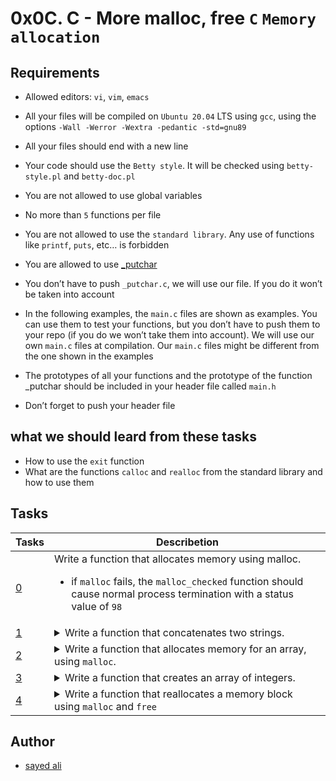# 0x0C. C - More malloc, free `C` `Memory allocation`

## Requirements

* Allowed editors: `vi`, `vim`, `emacs`

* All your files will be compiled on `Ubuntu 20.04` LTS using `gcc`, using the options `-Wall -Werror -Wextra -pedantic -std=gnu89`

* All your files should end with a new line

* Your code should use the `Betty style`. It will be checked using `betty-style.pl` and `betty-doc.pl`

* You are not allowed to use global variables

* No more than `5` functions per file

* You are not allowed to use the `standard library`. Any use of functions like `printf`, `puts`, etc… is forbidden

* You are allowed to use [_putchar](https://github.com/holbertonschool/_putchar.c/blob/master/_putchar.c)

* You don’t have to push `_putchar.c`, we will use our file. If you do it won’t be taken into account

* In the following examples, the `main.c` files are shown as examples. You can use them to test your functions, but you don’t have to push them to your repo (if you do we won’t take them into account). We will use our own `main.c` files at compilation. Our `main.c` files might be different from the one shown in the examples

* The prototypes of all your functions and the prototype of the function _putchar should be included in your header file called `main.h`

* Don’t forget to push your header file

## what we should leard from these tasks

* How to use the `exit` function
* What are the functions `calloc` and `realloc` from the standard library and how to use them

## Tasks

| Tasks | Describetion |
| --- | --- |
| [0](/0x0C-more_malloc_free/0-malloc_checked.c) | Write a function that allocates memory using malloc.<ul><li>if `malloc` fails, the `malloc_checked` function should cause normal process termination with a status value of `98` |
| [1](/0x0C-more_malloc_free/1-string_nconcat.c) | <details><summary>Write a function that concatenates two strings.</summary> <ul><li>The returned pointer shall point to a newly allocated space in memory, which contains `s1`,,<li>followed by the first `n` bytes of `s2`, and `null` terminated<li>If the function fails, it should return `NULL`<li>If `n` is greater or equal to the length of `s2` then use the entire string `s2`<li>if `NULL` is passed, treat it as an empty string
| [2](/0x0C-more_malloc_free/2-calloc.c) | <details><summary>Write a function that allocates memory for an array, using `malloc`.</summary> <ul><li>The `_calloc` functionallocates memory for an array of `nmemb` of `size` bytes each and returns a pointer to the allocated memory.<li>The memory is set to zero<li>if `nmemb` or `size` is `0`, then `_calloc` returns `NULL`<li>If `malloc` fails, then `_calloc` returns `NULL`
| [3](/0x0C-more_malloc_free/3-array_range.c) | <details><summary>Write a function that creates an array of integers.</summary><ul><li>The array created should contain all the values from min (included) to max (included), ordered from `min` to `max`<li>Return: the pointer to the newly created array<li>If `min > max`, return `NULL`<li>If `malloc` fails, return `NULL` |
| [4](/0x0C-more_malloc_free/100-realloc.c) | <details><summary> Write a function that reallocates a memory block using `malloc` and `free` </summary> where `ptr` is a pointer to the memory previously allocated with a call to `malloc: malloc(old_size)`<li>`old_size` is the size, in bytes, of the allocated space for `ptr`<li>and `new_size` is the new size, in bytes of the new memory block<li>The contents will be copied to the newly allocated space, in the range from the start of `ptr` up to the minimum of the old and new sizes<li>If `new_size > old_size`, the “added” memory should not be initialized<li>If `new_size == old_size` do not do anything and return `ptr`<li>If ptr is `NULL`, then the call is equivalent to `malloc(new_size)`, for all values of `old_size` and `new_size`<li>If `new_size` is equal to zero, and `ptr` is not `NULL`, then the call is equivalent to `free(ptr)`. <li>Return `NULL`<li>Don’t forget to free `ptr` when it makes sense |

## Author

* [sayed ali](https://github.com/sayedali1)
